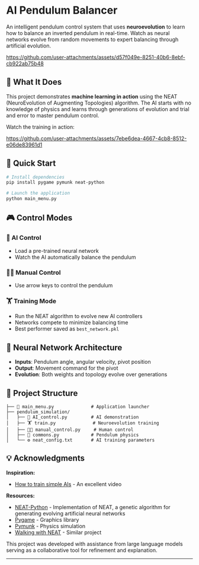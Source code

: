 # AI Pendulum Balancer

An intelligent pendulum control system that uses **neuroevolution** to learn how to balance an inverted pendulum in real-time. Watch as neural networks evolve from random movements to expert balancing through artificial evolution.


https://github.com/user-attachments/assets/d57f049e-8251-40b6-8ebf-cb922ab75b48


## 🧠 What It Does

This project demonstrates **machine learning in action** using the NEAT (NeuroEvolution of Augmenting Topologies) algorithm. The AI starts with no knowledge of physics and learns through generations of evolution and trial and error to master pendulum control.

Watch the training in action:


https://github.com/user-attachments/assets/7ebe6dea-4667-4cb8-8512-e06de83961d1


## 🚀 Quick Start

```bash
# Install dependencies
pip install pygame pymunk neat-python

# Launch the application
python main_menu.py
```

## 🎮 Control Modes

### 🤖 AI Control
- Load a pre-trained neural network
- Watch the AI automatically balance the pendulum

### 👨‍💻 Manual Control  
- Use arrow keys to control the pendulum

### 🏋️ Training Mode
- Run the NEAT algorithm to evolve new AI controllers
- Networks compete to minimize balancing time
- Best performer saved as `best_network.pkl`

## 🧩 Neural Network Architecture

- **Inputs**: Pendulum angle, angular velocity, pivot position
- **Output**: Movement command for the pivot
- **Evolution**: Both weights and topology evolve over generations

## 📁 Project Structure

```
├── 🎯 main_menu.py              # Application launcher
├── pendulum_simulation/
│   ├── 🤖 AI_control.py         # AI demonstration
│   ├── 🏋️ train.py              # Neuroevolution training
│   ├── 👨‍💻 manual_control.py     # Human control
│   ├── 🔧 commons.py            # Pendulum physics
│   └── ⚙️ neat_config.txt       # AI training parameters
```

## 💡 Acknowledgments

**Inspiration:**
- [How to train simple AIs](https://www.youtube.com/watch?v=EvV5Qtp_fYg) - An excellent video

**Resources:**
- [NEAT-Python](https://neat-python.readthedocs.io/) - Implementation of NEAT, a genetic algorithm for generating evolving artificial neural networks
- [Pygame](https://www.pygame.org/) - Graphics library
- [Pymunk](https://www.pymunk.org/) - Physics simulation
- [Walking with NEAT](https://github.com/monokim/PyHuman) - Similar project

This project was developed with assistance from large language models serving as a collaborative tool for refinement and explanation.

---

